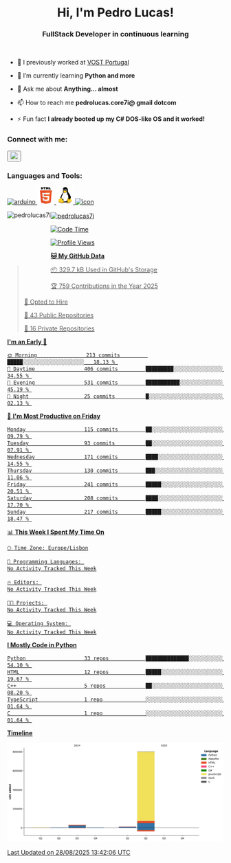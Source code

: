 <h1 align="center">Hi, I'm Pedro Lucas!</h1>
<h3 align="center">FullStack Developer in continuous learning</h3>
<br>

- 🔭 I previously worked at [VOST Portugal](https://github.com/vostpt) 

- 🌱 I’m currently learning **Python and more**

- 💬 Ask me about **Anything... almost**

- 📫 How to reach me **pedrolucas.core7i@ gmail dotcom**

- ⚡ Fun fact **I already booted up my C# DOS-like OS and it worked!**

<h3 align="left">Connect with me:</h3>
<p align="left">
    <div display="flex">
        <a href="https://bsky.app/profile/pedrolucas7i.bsky.social">
            <button>
                <img width=45 src="https://upload.wikimedia.org/wikipedia/commons/7/7a/Bluesky_Logo.svg">
            </button>
        </a>
    </div>
</p>
<h3 align="left">Languages and Tools:</h3>
<p align="left"> <a href="https://www.arduino.cc/" target="_blank" rel="noreferrer"> <img src="https://cdn.worldvectorlogo.com/logos/arduino-1.svg" alt="arduino" width="40" height="40"/> </a> <a href="https://www.w3.org/html/" target="_blank" rel="noreferrer"> <img src="https://raw.githubusercontent.com/devicons/devicon/master/icons/html5/html5-original-wordmark.svg" alt="html5" width="40" height="40"/> </a> <a href="https://www.linux.org/" target="_blank" rel="noreferrer"> <img src="https://raw.githubusercontent.com/devicons/devicon/master/icons/linux/linux-original.svg" alt="linux" width="40" height="40"/> </a> <a href="https://www.python.org" target="_blank" rel="noreferrer"> <img src="https://techstack-generator.vercel.app/python-icon.svg" alt="icon" width="40" height="40" />

<p><img align="left" height="194px" src="https://github-readme-stats.vercel.app/api/top-langs?username=pedrolucas7i&show_icons=true&theme=tokyonight&locale=en&layout=compact" alt="pedrolucas7i" /></p><img height="194px" align="center" src="https://github-readme-stats.vercel.app/api?username=pedrolucas7i&show_icons=true&theme=tokyonight&locale=en" alt="pedrolucas7i" />

<!--START_SECTION:waka-->
![Code Time](http://img.shields.io/badge/Code%20Time-202%20hrs%2050%20mins-blue)

![Profile Views](http://img.shields.io/badge/Profile%20Views-0-blue)

**🐱 My GitHub Data** 

> 📦 329.7 kB Used in GitHub's Storage 
 > 
> 🏆 759 Contributions in the Year 2025
 > 
> 💼 Opted to Hire
 > 
> 📜 43 Public Repositories 
 > 
> 🔑 16 Private Repositories 
 > 
**I'm an Early 🐤** 

```text
🌞 Morning                213 commits         █████░░░░░░░░░░░░░░░░░░░░   18.13 % 
🌆 Daytime                406 commits         █████████░░░░░░░░░░░░░░░░   34.55 % 
🌃 Evening                531 commits         ███████████░░░░░░░░░░░░░░   45.19 % 
🌙 Night                  25 commits          █░░░░░░░░░░░░░░░░░░░░░░░░   02.13 % 
```
📅 **I'm Most Productive on Friday** 

```text
Monday                   115 commits         ██░░░░░░░░░░░░░░░░░░░░░░░   09.79 % 
Tuesday                  93 commits          ██░░░░░░░░░░░░░░░░░░░░░░░   07.91 % 
Wednesday                171 commits         ████░░░░░░░░░░░░░░░░░░░░░   14.55 % 
Thursday                 130 commits         ███░░░░░░░░░░░░░░░░░░░░░░   11.06 % 
Friday                   241 commits         █████░░░░░░░░░░░░░░░░░░░░   20.51 % 
Saturday                 208 commits         ████░░░░░░░░░░░░░░░░░░░░░   17.70 % 
Sunday                   217 commits         █████░░░░░░░░░░░░░░░░░░░░   18.47 % 
```


📊 **This Week I Spent My Time On** 

```text
🕑︎ Time Zone: Europe/Lisbon

💬 Programming Languages: 
No Activity Tracked This Week

🔥 Editors: 
No Activity Tracked This Week

🐱‍💻 Projects: 
No Activity Tracked This Week

💻 Operating System: 
No Activity Tracked This Week
```

**I Mostly Code in Python** 

```text
Python                   33 repos            ██████████████░░░░░░░░░░░   54.10 % 
HTML                     12 repos            █████░░░░░░░░░░░░░░░░░░░░   19.67 % 
C++                      5 repos             ██░░░░░░░░░░░░░░░░░░░░░░░   08.20 % 
TypeScript               1 repo              ░░░░░░░░░░░░░░░░░░░░░░░░░   01.64 % 
C                        1 repo              ░░░░░░░░░░░░░░░░░░░░░░░░░   01.64 % 
```



**Timeline**

![Lines of Code chart](https://raw.githubusercontent.com/pedrolucas7i/pedrolucas7i/main/assets/bar_graph.png)


 Last Updated on 28/08/2025 13:42:06 UTC
<!--END_SECTION:waka-->
